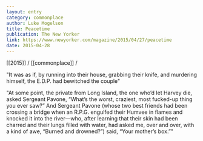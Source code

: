 ```yaml
---
layout: entry
category: commonplace
author: Luke Mogelson
title: Peacetime
publication: The New Yorker
link: https://www.newyorker.com/magazine/2015/04/27/peacetime
date: 2015-04-28
---
```


[[2015]] / [[commonplace]] / 

"It was as if, by running into their house, grabbing their knife, and murdering himself, the E.D.P. had bewitched the couple"

"At some point, the private from Long Island, the one who’d let Harvey die, asked Sergeant Pavone, “What’s the worst, craziest, most fucked-up thing you ever saw?” And Sergeant Pavone (whose two best friends had been crossing a bridge when an R.P.G. engulfed their Humvee in flames and knocked it into the river—who, after learning that their skin had been charred and their lungs filled with water, had asked me, over and over, with a kind of awe, “Burned and drowned?”) said, “Your mother’s box.”"
